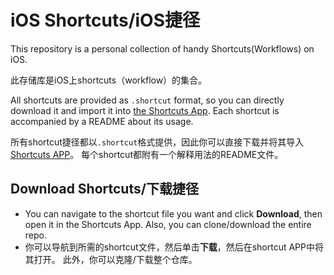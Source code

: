 
# iOS Shortcuts/iOS捷径

This repository is a personal collection of handy Shortcuts(Workflows) on iOS.

此存储库是iOS上shortcuts（workflow）的集合。

All shortcuts are provided as  `.shortcut` format, so you can directly download it and import it into [the Shortcuts App](https://itunes.apple.com/app/shortcuts/id915249334). Each shortcut is accompanied by a README about its usage.

所有shortcut捷径都以`.shortcut`格式提供，因此你可以直接下载并将其导入[Shortcuts APP](https://itunes.apple.com/app/shortcuts/id915249334)。 每个shortcut都附有一个解释用法的README文件。

## Download  Shortcuts/下载捷径

- You can navigate to the shortcut file you want and click **Download**, then open it in the Shortcuts App. Also, you can clone/download the entire repo.
- 你可以导航到所需的shortcut文件，然后单击**下载**，然后在shortcut APP中将其打开。 此外，你可以克隆/下载整个仓库。



